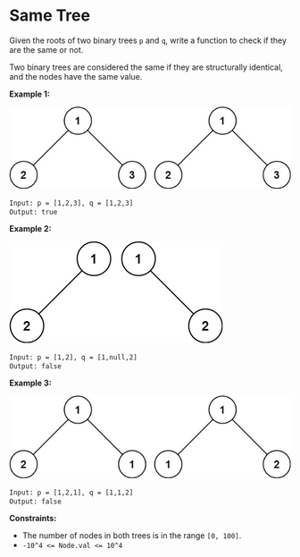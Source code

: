 # Same Tree

Given the roots of two binary trees `p` and `q`, write a function to check if they are the same or not.

Two binary trees are considered the same if they are structurally identical, and the nodes have the same value.

**Example 1:**

![Example 1](./ex1.jpg)

```
Input: p = [1,2,3], q = [1,2,3]
Output: true
```

**Example 2:**

![Example 2](./ex2.jpg)

```
Input: p = [1,2], q = [1,null,2]
Output: false
```

**Example 3:**

![Example 3](./ex3.jpg)

```
Input: p = [1,2,1], q = [1,1,2]
Output: false
```

**Constraints:**

- The number of nodes in both trees is in the range `[0, 100]`.
- `-10^4 <= Node.val <= 10^4`
